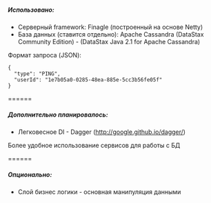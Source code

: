 ##### Использовано:
* Серверный framework: Finagle (построенный на основе Netty)
* База данных (ставится отдельно): Apache Cassandra (DataStax Community Edition) - (DataStax Java 2.1 for Apache Cassandra)

Формат запроса (JSON):
```
{
  "type": "PING",
  "userId": "1e7b05a0-0285-48ea-885e-5cc3b56fe05f"
}
```


======

##### Дополнительно планировалось:
* Легковесное DI - Dagger (http://google.github.io/dagger/)

Более удобное использование сервисов для работы с БД

======

##### Опционально:
* Слой бизнес логики - основная манипуляция данными
